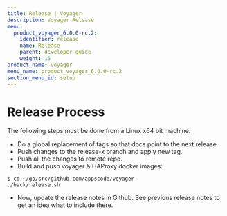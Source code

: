 ```yaml
---
title: Release | Voyager
description: Voyager Release
menu:
  product_voyager_6.0.0-rc.2:
    identifier: release
    name: Release
    parent: developer-guide
    weight: 15
product_name: voyager
menu_name: product_voyager_6.0.0-rc.2
section_menu_id: setup
---
```


# Release Process

The following steps must be done from a Linux x64 bit machine.

- Do a global replacement of tags so that docs point to the next release.
- Push changes to the release-x branch and apply new tag.
- Push all the changes to remote repo.
- Build and push voyager & HAProxy docker images:

```console
$ cd ~/go/src/github.com/appscode/voyager
./hack/release.sh
```

- Now, update the release notes in Github. See previous release notes to get an idea what to include there.
